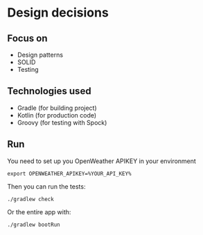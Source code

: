 # Design decisions

## Focus on
- Design patterns
- SOLID
- Testing

## Technologies used
- Gradle (for building project)
- Kotlin (for production code)
- Groovy (for testing with Spock)

## Run

You need to set up you OpenWeather APIKEY in your environment

```shell
export OPENWEATHER_APIKEY=%YOUR_API_KEY%
```
Then you can run the tests:

```shell
./gradlew check
```

Or the entire app with:

```shell
./gradlew bootRun
```